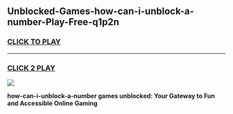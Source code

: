 
## Unblocked-Games-how-can-i-unblock-a-number-Play-Free-q1p2n
<h3>
<a href="https://premium76.site?title=how-can-i-unblock-a-number&ref=23A">CLICK TO PLAY</a></h3>
<hr>

<h3>
<a href="https://premium76.site?title=how-can-i-unblock-a-number&ref=23A">CLICK 2 PLAY</a>
  
</h3>

<a href="https://premium76.site?title=how-can-i-unblock-a-number&ref=23A"><img src="https://clearcache.store/games.png"></a>


**how-can-i-unblock-a-number games unblocked: Your Gateway to Fun and Accessible Online Gaming**
